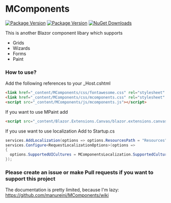 # MComponents

[![Package Version](https://img.shields.io/nuget/v/MComponents.svg)](https://www.nuget.org/packages/MComponents)
[![Package Version](https://img.shields.io/nuget/v/MComponents.Shared.svg)](https://www.nuget.org/packages/MComponents.Shared)
[![NuGet Downloads](https://img.shields.io/nuget/dt/MComponents.svg)](https://www.nuget.org/packages/MComponents)


This is another Blazor component libary which supports

* Grids
* Wizards
* Forms
* Paint

### How to use?

Add the following references to your _Host.cshtml

```html
<link href="_content/MComponents/css/fontawesome.css" rel="stylesheet" />
<link href="_content/MComponents/css/mcomponents.css" rel="stylesheet" />
<script src="_content/MComponents/js/mcomponents.js"></script>
```
If you want to use MPaint add
```html
<script src="_content/Blazor.Extensions.Canvas/blazor.extensions.canvas.js"></script>
```

If you use want to use localization Add to Startup.cs
```c#
services.AddLocalization(options => options.ResourcesPath = "Resources");
services.Configure<RequestLocalizationOptions>(options =>
{
  options.SupportedUICultures = MComponentsLocalization.SupportedCultures;
});
```



### Please create an issue or make Pull requests if you want to support this project

The documentation is pretty limited, because I'm lazy:
https://github.com/manureini/MComponents/wiki



